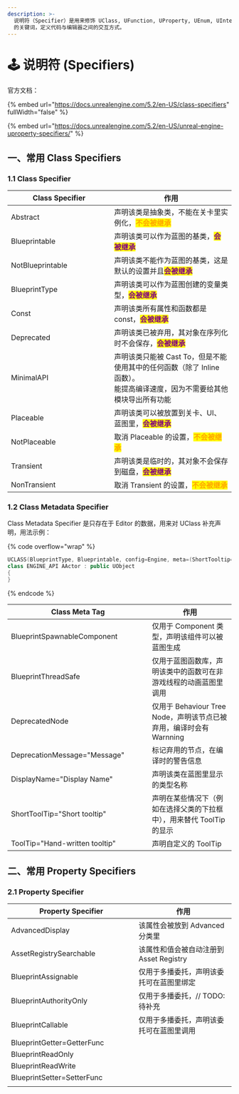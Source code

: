 ```yaml
---
description: >-
  说明符（Specifier）是用来修饰 UClass, UFunction, UProperty, UEnum, UInterface, UStruct
  的关键词，定义代码与编辑器之间的交互方式。
---
```


# 🕹 说明符 (Specifiers)

官方文档：

{% embed url="https://docs.unrealengine.com/5.2/en-US/class-specifiers" fullWidth="false" %}

{% embed url="https://docs.unrealengine.com/5.2/en-US/unreal-engine-uproperty-specifiers/" %}







## 一、常用 Class Specifiers

### 1.1 Class Specifier

<table><thead><tr><th width="216">Class Specifier</th><th>作用</th></tr></thead><tbody><tr><td>Abstract</td><td>声明该类是抽象类，不能在关卡里实例化，<mark style="color:orange;"><strong>不会被继承</strong></mark></td></tr><tr><td>Blueprintable</td><td>声明该类可以作为蓝图的基类，<mark style="color:purple;"><strong>会被继承</strong></mark></td></tr><tr><td>NotBlueprintable</td><td>声明该类不能作为蓝图的基类，这是默认的设置并且<mark style="color:purple;"><strong>会被继承</strong></mark></td></tr><tr><td>BlueprintType</td><td>声明该类可以作为蓝图创建的变量类型，<mark style="color:purple;"><strong>会被继承</strong></mark></td></tr><tr><td>Const</td><td>声明该类所有属性和函数都是 const，<mark style="color:purple;"><strong>会被继承</strong></mark></td></tr><tr><td>Deprecated</td><td>声明该类已被弃用，其对象在序列化时不会保存，<mark style="color:purple;"><strong>会被继承</strong></mark></td></tr><tr><td>MinimalAPI</td><td>声明该类只能被 Cast To，但是不能使用其中的任何函数（除了 Inline 函数）。<br>能提高编译速度，因为不需要给其他模块导出所有功能</td></tr><tr><td>Placeable</td><td>声明该类可以被放置到关卡、UI、蓝图里，<mark style="color:purple;"><strong>会被继承</strong></mark></td></tr><tr><td>NotPlaceable</td><td>取消 Placeable 的设置，<mark style="color:orange;"><strong>不会被继承</strong></mark></td></tr><tr><td>Transient</td><td>声明该类是临时的，其对象不会保存到磁盘，<mark style="color:purple;"><strong>会被继承</strong></mark></td></tr><tr><td>NonTransient</td><td>取消 Transient 的设置，<mark style="color:orange;"><strong>不会被继承</strong></mark></td></tr></tbody></table>

### 1.2 Class Metadata Specifier

Class Metadata Specifier 是只存在于 Editor 的数据，用来对 UClass 补充声明，用法示例：

{% code overflow="wrap" %}
```cpp
UCLASS(BlueprintType, Blueprintable, config=Engine, meta=(ShortTooltip="An Actor is an object that can be placed or spawned in the world."))
class ENGINE_API AActor : public UObject
{
}
```
{% endcode %}

<table><thead><tr><th width="301">Class Meta Tag</th><th>作用</th></tr></thead><tbody><tr><td>BlueprintSpawnableComponent</td><td>仅用于 Component 类型，声明该组件可以被蓝图生成</td></tr><tr><td>BlueprintThreadSafe</td><td>仅用于蓝图函数库，声明该类中的函数可在非游戏线程的动画蓝图里调用</td></tr><tr><td>DeprecatedNode</td><td>仅用于 Behaviour Tree Node，声明该节点已被弃用，编译时会有 Warnning</td></tr><tr><td>DeprecationMessage="Message"</td><td>标记弃用的节点，在编译时的警告信息</td></tr><tr><td>DisplayName="Display Name"</td><td>声明该类在蓝图里显示的类型名称</td></tr><tr><td>ShortToolTip="Short tooltip"</td><td>声明在某些情况下（例如在选择父类的下拉框中），用来替代 ToolTip 的显示</td></tr><tr><td>ToolTip="Hand-written tooltip"</td><td>声明自定义的 ToolTip</td></tr></tbody></table>



## 二、常用 Property Specifiers

### 2.1 Property Specifier

<table><thead><tr><th width="271">Property Specifier</th><th>作用</th></tr></thead><tbody><tr><td>AdvancedDisplay</td><td>该属性会被放到 Advanced 分类里</td></tr><tr><td>AssetRegistrySearchable</td><td>该属性和值会被自动注册到 Asset Registry</td></tr><tr><td>BlueprintAssignable</td><td>仅用于多播委托，声明该委托可在蓝图里绑定</td></tr><tr><td>BlueprintAuthorityOnly</td><td>仅用于多播委托，// TODO: 待补充</td></tr><tr><td>BlueprintCallable</td><td>仅用于多播委托，声明该委托可在蓝图里调用</td></tr><tr><td>BlueprintGetter=GetterFunc</td><td></td></tr><tr><td>BlueprintReadOnly</td><td></td></tr><tr><td>BlueprintReadWrite</td><td></td></tr><tr><td>BlueprintSetter=SetterFunc</td><td></td></tr><tr><td></td><td></td></tr></tbody></table>

